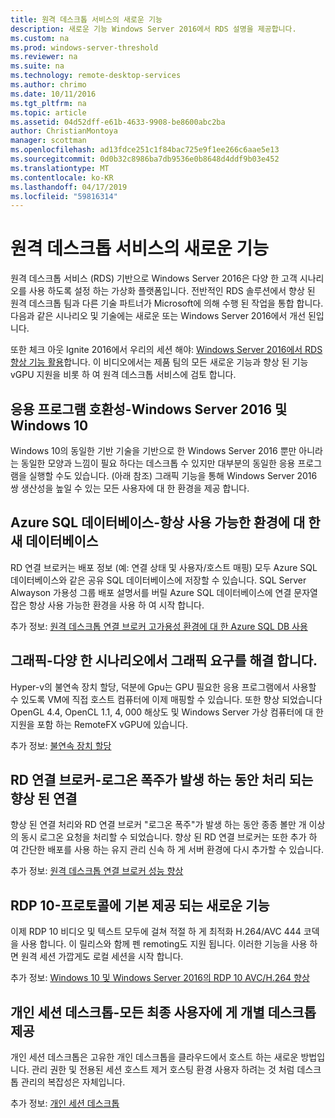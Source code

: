 ```yaml
---
title: 원격 데스크톱 서비스의 새로운 기능
description: 새로운 기능 Windows Server 2016에서 RDS 설명을 제공합니다.
ms.custom: na
ms.prod: windows-server-threshold
ms.reviewer: na
ms.suite: na
ms.technology: remote-desktop-services
ms.author: chrimo
ms.date: 10/11/2016
ms.tgt_pltfrm: na
ms.topic: article
ms.assetid: 04d52dff-e61b-4633-9908-be8600abc2ba
author: ChristianMontoya
manager: scottman
ms.openlocfilehash: ad13fdce251c1f84bac725e9f1ee266c6aae5e13
ms.sourcegitcommit: 0d0b32c8986ba7db9536e0b8648d4ddf9b03e452
ms.translationtype: MT
ms.contentlocale: ko-KR
ms.lasthandoff: 04/17/2019
ms.locfileid: "59816314"
---
```

# <a name="whats-new-in-remote-desktop-services"></a>원격 데스크톱 서비스의 새로운 기능

원격 데스크톱 서비스 (RDS) 기반으로 Windows Server 2016은 다양 한 고객 시나리오를 사용 하도록 설정 하는 가상화 플랫폼입니다. 전반적인 RDS 솔루션에서 향상 된 원격 데스크톱 팀과 다른 기술 파트너가 Microsoft에 의해 수행 된 작업을 통합 합니다. 다음과 같은 시나리오 및 기술에는 새로운 또는 Windows Server 2016에서 개선 된입니다.

또한 체크 아웃 Ignite 2016에서 우리의 세션 해야: [Windows Server 2016에서 RDS 향상 기능 활용](https://channel9.msdn.com/Events/Ignite/2016/BRK3098)합니다. 이 비디오에서는 제품 팀의 모든 새로운 기능과 향상 된 기능 vGPU 지원을 비롯 하 여 원격 데스크톱 서비스에 검토 합니다. 

## <a name="app-compatibility---windows-server-2016-and-windows-10"></a>응용 프로그램 호환성-Windows Server 2016 및 Windows 10
Windows 10의 동일한 기반 기술을 기반으로 한 Windows Server 2016 뿐만 아니라는 동일한 모양과 느낌이 필요 하다는 데스크톱 수 있지만 대부분의 동일한 응용 프로그램을 실행할 수도 있습니다. (아래 참조) 그래픽 기능을 통해 Windows Server 2016 쌍 생산성을 높일 수 있는 모든 사용자에 대 한 환경을 제공 합니다. 

## <a name="azure-sql-database---the-new-database-for-your-highly-available-environment"></a>Azure SQL 데이터베이스-항상 사용 가능한 환경에 대 한 새 데이터베이스
RD 연결 브로커는 배포 정보 (예: 연결 상태 및 사용자/호스트 매핑) 모두 Azure SQL 데이터베이스와 같은 공유 SQL 데이터베이스에 저장할 수 있습니다. SQL Server Alwayson 가용성 그룹 배포 설명서를 버릴 Azure SQL 데이터베이스에 연결 문자열 잡은 항상 사용 가능한 환경을 사용 하 여 시작 합니다.

추가 정보: [원격 데스크톱 연결 브로커 고가용성 환경에 대 한 Azure SQL DB 사용](https://blogs.technet.microsoft.com/enterprisemobility/2016/05/03/new-windows-server-2016-capability-use-azure-sql-db-for-your-remote-desktop-connection-broker-high-availability-environment/)

## <a name="graphics---solving-graphics-needs-across-various-scenarios"></a>그래픽-다양 한 시나리오에서 그래픽 요구를 해결 합니다.
Hyper-v의 불연속 장치 할당, 덕분에 Gpu는 GPU 필요한 응용 프로그램에서 사용할 수 있도록 VM에 직접 호스트 컴퓨터에 이제 매핑할 수 있습니다. 또한 향상 되었습니다 OpenGL 4.4, OpenCL 1.1, 4, 000 해상도 및 Windows Server 가상 컴퓨터에 대 한 지원을 포함 하는 RemoteFX vGPU에 있습니다.

추가 정보: [불연속 장치 할당](https://blogs.technet.microsoft.com/virtualization/2015/11/)

## <a name="rd-connection-broker---improved-connection-handling-during-logon-storms"></a>RD 연결 브로커-로그온 폭주가 발생 하는 동안 처리 되는 향상 된 연결
향상 된 연결 처리와 RD 연결 브로커 "로그온 폭주"가 발생 하는 동안 종종 볼만 개 이상의 동시 로그온 요청을 처리할 수 되었습니다. 향상 된 RD 연결 브로커는 또한 추가 하 여 간단한 배포를 사용 하는 유지 관리 신속 하 게 서버 환경에 다시 추가할 수 있습니다.

추가 정보: [원격 데스크톱 연결 브로커 성능 향상](https://blogs.technet.microsoft.com/enterprisemobility/2015/12/15/improved-remote-desktop-connection-broker-performance-with-windows-server-2016-and-windows-server-2012-r2-hotfix-kb3091411/)

## <a name="rdp-10---new-capabilities-built-into-the-protocol"></a>RDP 10-프로토콜에 기본 제공 되는 새로운 기능
이제 RDP 10 비디오 및 텍스트 모두에 걸쳐 적절 하 게 최적화 H.264/AVC 444 코덱을 사용 합니다. 이 릴리스와 함께 펜 remoting도 지원 됩니다. 이러한 기능을 사용 하면 원격 세션 가깝게도 로컬 세션을 시작 합니다.  

추가 정보: [Windows 10 및 Windows Server 2016의 RDP 10 AVC/H.264 향상](https://blogs.technet.microsoft.com/enterprisemobility/2016/01/11/remote-desktop-protocol-rdp-10-avch-264-improvements-in-windows-10-and-windows-server-2016-technical-preview/)

## <a name="personal-session-desktops---providing-individual-desktops-to-any-end-user"></a>개인 세션 데스크톱-모든 최종 사용자에 게 개별 데스크톱 제공
개인 세션 데스크톱은 고유한 개인 데스크톱을 클라우드에서 호스트 하는 새로운 방법입니다. 관리 권한 및 전용된 세션 호스트 제거 호스팅 환경 사용자 하려는 것 처럼 데스크톱 관리의 복잡성은 자체입니다.

추가 정보: [개인 세션 데스크톱](rds-personal-session-desktops.md)
